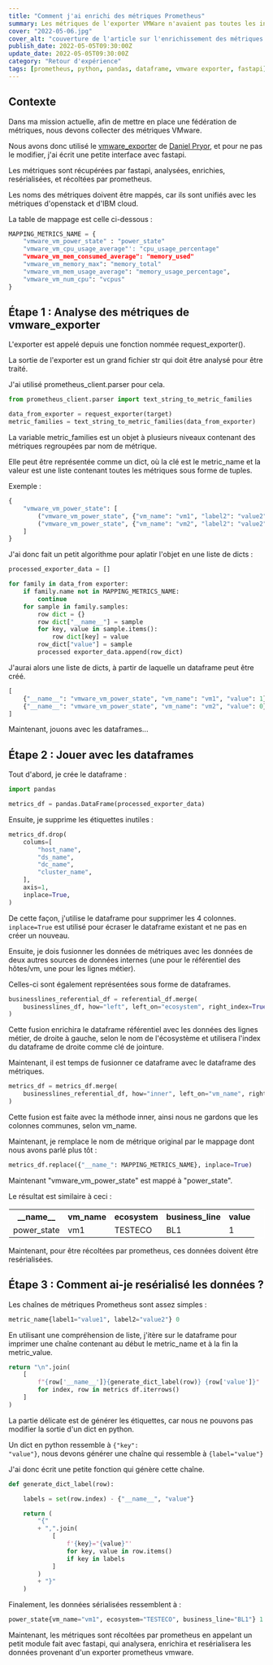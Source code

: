 ```yaml
---
title: "Comment j'ai enrichi des métriques Prometheus"
summary: Les métriques de l'exporter VMWare n'avaient pas toutes les informations que nous voulions. Voici comment je les ai enrichies.
cover: "2022-05-06.jpg"
cover_alt: "couverture de l'article sur l'enrichissement des métriques prometheus"
publish_date: 2022-05-05T09:30:00Z
update_date: 2022-05-05T09:30:00Z
category: "Retour d'expérience"
tags: [prometheus, python, pandas, dataframe, vmware exporter, fastapi]
---
```


## Contexte

Dans ma mission actuelle, afin de mettre en place une fédération de métriques, nous devons collecter des métriques VMware.

Nous avons donc utilisé le [vmware_exporter](https://github.com/pryorda/vmware_exporter) de [Daniel Pryor](https://github.com/pryorda), et pour ne pas le modifier, j'ai écrit une petite interface avec fastapi.

Les métriques sont récupérées par fastapi, analysées, enrichies, resérialisées, et récoltées par prometheus.

Les noms des métriques doivent être mappés, car ils sont unifiés avec les métriques d'openstack et d'IBM cloud.

La table de mappage est celle ci-dessous :

```python
MAPPING_METRICS_NAME = {
    "vmware_vm_power_state" : "power_state"
    "vmware_vm_cpu_usage_average"': "cpu_usage_percentage"
    "vmware_vm_mem_consumed_average": "memory_used"
    "vmware_vm_memory_max": "memory_total"
    "vmware_vm_mem_usage_average": "memory_usage_percentage",
    "vmware_vm_num_cpu": "vcpus"
}
```

## Étape 1 : Analyse des métriques de vmware_exporter

L'exporter est appelé depuis une fonction nommée request_exporter().

La sortie de l'exporter est un grand fichier str qui doit être analysé pour être traité.

J'ai utilisé prometheus_client.parser pour cela.

```python
from prometheus_client.parser import text_string_to_metric_families

data_from_exporter = request_exporter(target)
metric_families = text_string_to_metric_families(data_from_exporter)
```

La variable metric_families est un objet à plusieurs niveaux contenant des métriques regroupées par nom de métrique.

Elle peut être représentée comme un dict, où la clé est le metric_name et la valeur est une liste contenant toutes les métriques sous forme de tuples.

Exemple :

```python
{
    "vmware_vm_power_state": [
        ("vmware_vm_power_state", {"vm_name": "vm1", "label2": "value2"}, 1),
        ("vmware_vm_power_state", {"vm_name": "vm2", "label2": "value2"}, 0),
    ]
}
```

J'ai donc fait un petit algorithme pour aplatir l'objet en une liste de dicts :

```python
processed_exporter_data = []

for family in data_from exporter:
    if family.name not in MAPPING_METRICS_NAME:
        continue
    for sample in family.samples:
        row dict = {}
        row dict["__name__"] = sample
        for key, value in sample.items():
            row dict[key] = value
        row_dict["value"] = sample
        processed exporter_data.append(row_dict)
```

J'aurai alors une liste de dicts, à partir de laquelle un dataframe peut être créé.

```python
[
    {"__name__": "vmware_vm_power_state", "vm_name": "vm1", "value": 1},
    {"__name__": "vmware_vm_power_state", "vm_name": "vm2", "value": 0},
]
```

Maintenant, jouons avec les dataframes...

## Étape 2 : Jouer avec les dataframes

Tout d'abord, je crée le dataframe :

```python
import pandas

metrics_df = pandas.DataFrame(processed_exporter_data)
```

Ensuite, je supprime les étiquettes inutiles :

```python
metrics_df.drop(
    colums=[
        "host_name",
        "ds_name",
        "dc_name",
        "cluster_name",
    ],
    axis=1,
    inplace=True,
)
```

De cette façon, j'utilise le dataframe pour supprimer les 4 colonnes. <code class="language-python">inplace=True</code> est utilisé pour écraser le dataframe existant et ne pas en créer un nouveau.

Ensuite, je dois fusionner les données de métriques avec les données de deux autres sources de données internes (une pour le référentiel des hôtes/vm, une pour les lignes métier).

Celles-ci sont également représentées sous forme de dataframes.

```python
businesslines_referential_df = referential_df.merge(
    businesslines_df, how="left", left_on="ecosystem", right_index=True
)
```

Cette fusion enrichira le dataframe référentiel avec les données des lignes métier, de droite à gauche, selon le nom de l'écosystème et utilisera l'index du dataframe de droite comme clé de jointure.

Maintenant, il est temps de fusionner ce dataframe avec le dataframe des métriques.

```python
metrics_df = metrics_df.merge(
    businesslines_referential_df, how="inner", left_on="vm_name", right_index=True
)
```

Cette fusion est faite avec la méthode inner, ainsi nous ne gardons que les colonnes communes, selon vm_name.

Maintenant, je remplace le nom de métrique original par le mappage dont nous avons parlé plus tôt :

```python
metrics_df.replace({"__name_": MAPPING_METRICS_NAME}, inplace=True)
```

Maintenant "vmware_vm_power_state" est mappé à "power_state".

Le résultat est similaire à ceci :

<table style="border: 1px solid #fff; width: 100%;">
    <tr>
        <th>__name__</th>
        <th>vm_name</th>
        <th>ecosystem</th>
        <th>business_line</th>
        <th>value</th>
    </tr>
    <tr>
        <td>power_state</td>
        <td>vm1</td>
        <td>TESTECO</td>
        <td>BL1</td>
        <td>1</td>
    </tr>
</table>

Maintenant, pour être récoltées par prometheus, ces données doivent être resérialisées.

## Étape 3 : Comment ai-je resérialisé les données ?

Les chaînes de métriques Prometheus sont assez simples :

```python
metric_name{label1="value1", label2="value2"} 0
```

En utilisant une compréhension de liste, j'itère sur le dataframe pour imprimer une chaîne contenant au début le metric_name et à la fin la metric_value.

```python
return "\n".join(
    [
        f"{row['__name__']}{generate_dict_label(row)} {row['value']}"
        for index, row in metrics df.iterrows()
    ]
)
```

La partie délicate est de générer les étiquettes, car nous ne pouvons pas modifier la sortie d'un dict en python.

Un dict en python ressemble à <code class="language-python">{"key": "value"}</code>, nous devons générer une chaîne qui ressemble à <code class="language-python">{label="value"}</code>

J'ai donc écrit une petite fonction qui génère cette chaîne.

```python
def generate_dict_label(row):

    labels = set(row.index) - {"__name__", "value"}

    return (
        "{"
        + ",".join(
            [
                f'{key}="{value}"'
                for key, value in row.items()
                if key in labels
            ]
        )
        + "}"
    )
```

Finalement, les données sérialisées ressemblent à :

```python
power_state{vm_name="vm1", ecosystem="TESTECO", business_line="BL1"} 1
```

Maintenant, les métriques sont récoltées par prometheus en appelant un petit module fait avec fastapi, qui analysera, enrichira et resérialisera les données provenant d'un exporter prometheus vmware.
